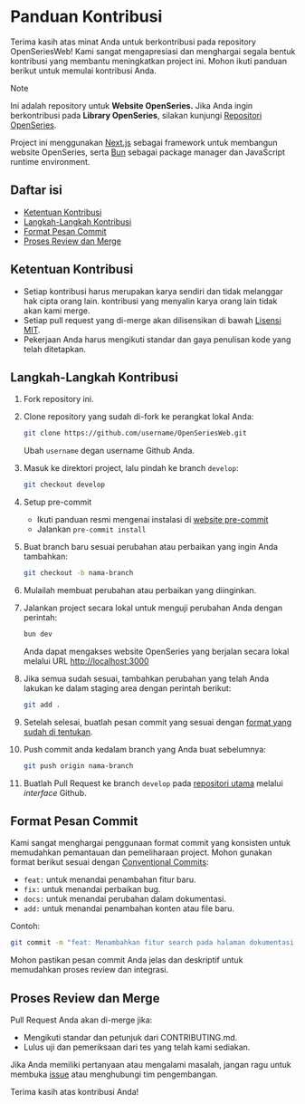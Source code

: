 # Panduan Kontribusi

Terima kasih atas minat Anda untuk berkontribusi pada repository OpenSeriesWeb! Kami sangat mengapresiasi dan menghargai segala bentuk kontribusi yang membantu meningkatkan project ini. Mohon ikuti panduan berikut untuk memulai kontribusi Anda.

> [!NOTE]
> Ini adalah repository untuk **Website OpenSeries.** Jika Anda ingin berkontribusi pada **Library OpenSeries**, silakan kunjungi [Repositori OpenSeries](https://github.com/bellshade/OpenSeries/).

Project ini menggunakan [Next.js](https://nextjs.org/) sebagai framework untuk membangun website OpenSeries, serta [Bun](https://bun.sh/) sebagai package manager dan JavaScript runtime environment.

## Daftar isi

-   [Ketentuan Kontribusi](#ketentuan-kontribusi)
-   [Langkah-Langkah Kontribusi](#langkah-langkah-kontribusi)
-   [Format Pesan Commit](#format-pesan-commit)
-   [Proses Review dan Merge](#proses-review-dan-merge)

## Ketentuan Kontribusi

-   Setiap kontribusi harus merupakan karya sendiri dan tidak melanggar hak cipta orang lain. kontribusi yang menyalin karya orang lain tidak akan kami merge.
-   Setiap pull request yang di-merge akan dilisensikan di bawah [Lisensi MIT](https://github.com/bellshade/OpenSeriesWeb/blob/main/LICENSE).
-   Pekerjaan Anda harus mengikuti standar dan gaya penulisan kode yang telah ditetapkan.

## Langkah-Langkah Kontribusi

1. Fork repository ini.

2. Clone repository yang sudah di-fork ke perangkat lokal Anda:

    ```bash
    git clone https://github.com/username/OpenSeriesWeb.git
    ```

    Ubah `username` degan username Github Anda.

3. Masuk ke direktori project, lalu pindah ke branch `develop`:

    ```bash
    git checkout develop
    ```

4. Setup pre-commit

    - Ikuti panduan resmi mengenai instalasi di [website pre-commit](https://pre-commit.com/#install)
    - Jalankan `pre-commit install`

5. Buat branch baru sesuai perubahan atau perbaikan yang ingin Anda tambahkan:

    ```bash
    git checkout -b nama-branch
    ```

6. Mulailah membuat perubahan atau perbaikan yang diinginkan.

7. Jalankan project secara lokal untuk menguji perubahan Anda dengan perintah:

    ```bash
    bun dev
    ```

    Anda dapat mengakses website OpenSeries yang berjalan secara lokal melalui URL [http://localhost:3000](http://localhost:3000)

8. Jika semua sudah sesuai, tambahkan perubahan yang telah Anda lakukan ke dalam staging area dengan perintah berikut:

    ```bash
    git add .
    ```

9. Setelah selesai, buatlah pesan commit yang sesuai dengan [format yang sudah di tentukan](#format-pesan-commit).

10. Push commit anda kedalam branch yang Anda buat sebelumnya:

    ```bash
    git push origin nama-branch
    ```

11. Buatlah Pull Request ke branch `develop` pada [repositori utama](https://github.com/bellshade/OpenSeriesWeb) melalui _interface_ Github.

## Format Pesan Commit

Kami sangat menghargai penggunaan format commit yang konsisten untuk memudahkan pemantauan dan pemeliharaan project. Mohon gunakan format berikut sesuai dengan [Conventional Commits](https://www.conventionalcommits.org/id/v1.0.0/):

-   `feat:` untuk menandai penambahan fitur baru.
-   `fix:` untuk menandai perbaikan bug.
-   `docs:` untuk menandai perubahan dalam dokumentasi.
-   `add:` untuk menandai penambahan konten atau file baru.

Contoh:

```bash
git commit -m "feat: Menambahkan fitur search pada halaman dokumentasi."
```

Mohon pastikan pesan commit Anda jelas dan deskriptif untuk memudahkan proses review dan integrasi.

## Proses Review dan Merge

Pull Request Anda akan di-merge jika:

-   Mengikuti standar dan petunjuk dari CONTRIBUTING.md.
-   Lulus uji dan pemeriksaan dari tes yang telah kami sediakan.

Jika Anda memiliki pertanyaan atau mengalami masalah, jangan ragu untuk membuka [issue](https://github.com/bellshade/OpenSeriesWeb/issues) atau menghubungi tim pengembangan.

Terima kasih atas kontribusi Anda!
